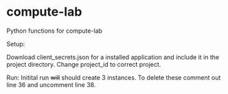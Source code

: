compute-lab
===========

Python functions for compute-lab

Setup:

Download client_secrets.json for a installed application and include it in the project directory.
Change project_id to correct project.

Run:
Initital run ~~will~~ should create 3 instances.
To delete these comment out line 36 and uncomment line 38.
